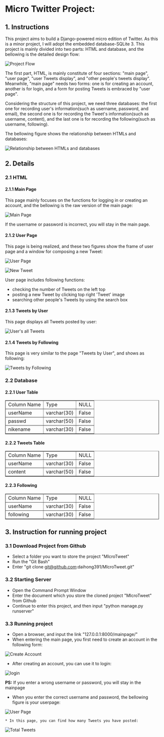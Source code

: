 # Micro Twitter Project:

## 1. Instructions
This project aims to build a Django-powered micro edition of Twitter. As this is a minor project, I will adopt the embedded database-SQLite 3. This project is mainly divided into two parts: HTML and database, and the bellowing is the detailed design flow:

![Project Flow](https://github.com/daihong391/MIcroTweet/raw/master/images/projectFlow.png)

The first part, HTML, is mainly constitute of four sections: "main page", "user page", "user Tweets display", and "other people's tweets display". Meanwhile, "main page" needs two forms: one is for creating an account, another is for login, and a form for posting Tweets is embraced by "user page".

Considering the structure of this project, we need three databases: the first one for recording user's information(such as username, password, and email), the second one is for recording the Tweet's information(such as username, content), and the last one is for recording the following(such as username, following).

The bellowing figure shows the relationship between HTMLs and databases:

![Relationship between HTMLs and databases](https://github.com/daihong391/MIcroTweet/raw/master/images/relation.png)

## 2. Details
### 2.1 HTML
#### 2.1.1 Main Page

This page mainly focuses on the functions for logging in or creating an account, and the bellowing is the raw version of the main page:

![Main Page](https://github.com/daihong391/MIcroTweet/raw/master/images/mainpage.png)

If the username or password is incorrect, you will stay in the main page.

#### 2.1.2 User Page

This page is being realized, and these two figures show the frame of user page and a window for composing a new Tweet:

![User Page](https://github.com/daihong391/MIcroTweet/raw/master/images/userpage.png)

![New Tweet](https://github.com/daihong391/MIcroTweet/raw/master/images/newtweet.png)

User page includes following functions:
* checking the number of Tweets on the left top
* posting a new Tweet by clicking top right 'Tweet' image
* searching other people's Tweets by using the search box

#### 2.1.3 Tweets by User

This page displays all Tweets posted by user:

![User's all Tweets](https://github.com/daihong391/MIcroTweet/raw/master/images/tweetsByUser.png)

#### 2.1.4 Tweets by Following

This page is very similar to the page "Tweets by User", and shows as following:

![Tweets by Following](https://github.com/daihong391/MIcroTweet/raw/master/images/tweetsByFollowing.png)

### 2.2 Database
#### 2.2.1 User Table

<table border="1" cellspacing="0">
   <tr>
      <td>Column Name</td>
      <td>Type</td>
      <td>NULL</td>
   </tr>
   <tr>
      <td>userName</td>
      <td>varchar(30)</td>
      <td>False</td>
   </tr>
   <tr>
      <td>passwd</td>
      <td>varchar(50)</td>
      <td>False</td>
   </tr>
   <tr>
      <td>nikename</td>
      <td>varchar(30)</td>
      <td>False</td>
   </tr>
</table>


#### 2.2.2 Tweets Table

<table border="1" cellspacing="0">
   <tr>
      <td>Column Name</td>
      <td>Type</td>
      <td>NULL</td>
   </tr>
   <tr>
      <td>userName</td>
      <td>varchar(30)</td>
      <td>False</td>
   </tr>
   <tr>
      <td>content</td>
      <td>varchar(50)</td>
      <td>False</td>
   </tr>
</table>

#### 2.2.3 Following 

<table border="1" cellspacing="0">
   <tr>
      <td>Column Name</td>
      <td>Type</td>
      <td>NULL</td>
   </tr>
   <tr>
      <td>userName</td>
      <td>varchar(30)</td>
      <td>False</td>
   </tr>
   <tr>
      <td>following</td>
      <td>varchar(30)</td>
      <td>False</td>
   </tr>
</table>

## 3. Instruction for running project
### 3.1 Download Project from Github

* Select a folder you want to store the project "MIcroTweet"
* Run the "Git Bash"
* Enter "git clone git@github.com:daihong391/MIcroTweet.git"

### 3.2 Starting Server

* Open the Command Prompt Window
* Enter the document which you store the cloned project "MIcroTweet" from Github
* Continue to enter this project, and then input "python manage.py runserver"

### 3.3 Running project

* Open a browser, and input the link "127.0.0.1:8000/mainpage/"
* When entering the main page, you first need to create an account in the following form:

![Create Account](https://github.com/daihong391/MIcroTweet/raw/master/images/createAccount.png)

* After creating an account, you can use it to login:

![login](https://github.com/daihong391/MIcroTweet/raw/master/images/login.png)

**PS:** If you enter a wrong username or password, you will stay in the mainpage

* When you enter the correct username and password, the bellowing figure is your userpage:

![User Page](https://github.com/daihong391/MIcroTweet/raw/master/images/userpage.png)

	* In this page, you can find how many Tweets you have posted:
	
![Total Tweets](https://github.com/daihong391/MIcroTweet/raw/master/images/totalTweets.png)